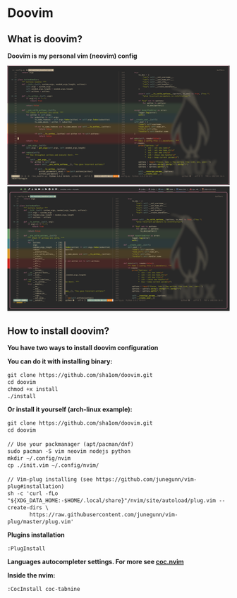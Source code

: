 # Doovim
## What is doovim?
**Doovim is my personal vim (neovim) config**

![no image](https://github.com/doopath/doovim/blob/main/screenshots/doovim.png?raw=true)
![no image](https://github.com/doopath/doovim/blob/main/screenshots/doovim_full.png?raw=true)

## How to install doovim?
**You have two ways to install doovim configuration**


**You can do it with installing binary:**
```shell
git clone https://github.com/sha1om/doovim.git
cd doovim
chmod +x install
./install
```


**Or install it yourself (arch-linux example):**
```shell
git clone https://github.com/sha1om/doovim.git
cd doovim

// Use your packmanager (apt/pacman/dnf)
sudo pacman -S vim neovim nodejs python
mkdir ~/.config/nvim
cp ./init.vim ~/.config/nvim/

// Vim-plug installing (see https://github.com/junegunn/vim-plug#installation)
sh -c 'curl -fLo "${XDG_DATA_HOME:-$HOME/.local/share}"/nvim/site/autoload/plug.vim --create-dirs \
       https://raw.githubusercontent.com/junegunn/vim-plug/master/plug.vim'

```


**Plugins installation**
```
:PlugInstall
```

**Languages autocompleter settings. For more see [coc.nvim](https://github.com/neoclide/coc.nvim)**

**Inside the nvim:**
```
:CocInstall coc-tabnine
```

